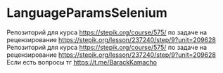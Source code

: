 # LanguageParamsSelenium
Репозиторий для курса https://stepik.org/course/575/ по задаче на рецензирование https://stepik.org/lesson/237240/step/9?unit=209628
Репозиторий для курса https://stepik.org/course/575/ по задаче на рецензирование https://stepik.org/lesson/237240/step/9?unit=209628
Если есть вопросы тг https://t.me/BarackKamacho
